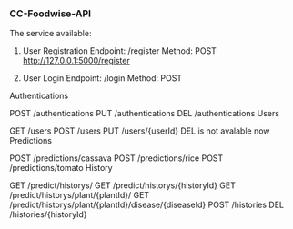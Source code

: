 ### CC-Foodwise-API


The service available:

1. User Registration
Endpoint: /register
Method: POST
http://127.0.0.1:5000/register




3. User Login
Endpoint: /login
Method: POST

Authentications

POST /authentications
PUT  /authentications
DEL  /authentications
Users

GET  /users
POST /users
PUT  /users/{userId}
DEL is not avalable now
Predictions

POST /predictions/cassava
POST /predictions/rice
POST /predictions/tomato
History

GET  /predict/historys/
GET  /predict/historys/{historyId}
GET  /predict/historys/plant/{plantId}/
GET  /predict/historys/plant/{plantId}/disease/{diseaseId}
POST /histories
DEL  /histories/{historyId}

